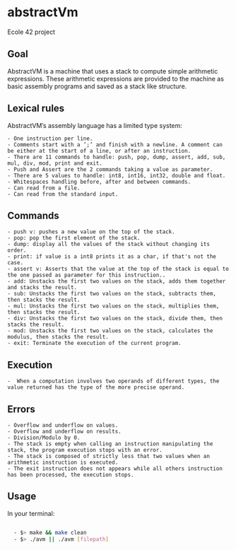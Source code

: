 # abstractVm

Ecole 42 project

## Goal

AbstractVM is a machine that uses a stack to compute simple arithmetic expressions. These arithmetic expressions are provided to the machine as basic assembly programs and saved as a stack like structure.

## Lexical rules

AbstractVM’s assembly language has a limited type system:

	- One instruction per line.
	- Comments start with a ’;’ and finish with a newline. A comment can be either at the start of a line, or after an instruction.
	- There are 11 commands to handle: push, pop, dump, assert, add, sub, mul, div, mod, print and exit.
	- Push and Assert are the 2 commands taking a value as parameter.
	- There are 5 values to handle: int8, int16, int32, double and float.
	- Whitespaces handling before, after and between commands.
	- Can read from a file.
	- Can read from the standard input.

## Commands

	- push v: pushes a new value on the top of the stack.
	- pop: pop the first element of the stack.
	- dump: display all the values of the stack without changing its order.
	- print: if value is a int8 prints it as a char, if that's not the case.
	- assert v: Asserts that the value at the top of the stack is equal to the one passed as parameter for this instruction..
	- add: Unstacks the first two values on the stack, adds them together and stacks the result.
	- sub: Unstacks the first two values on the stack, subtracts them, then stacks the result.
	- mul: Unstacks the first two values on the stack, multiplies them, then stacks the result.
	- div: Unstacks the first two values on the stack, divide them, then stacks the result.
	- mod: Unstacks the first two values on the stack, calculates the modulus, then stacks the result.
	- exit: Terminate the execution of the current program.

## Execution

	-  When a computation involves two operands of different types, the value returned has the type of the more precise operand.

## Errors

	- Overflow and underflow on values.
	- Overflow and underflow on results.
	- Division/Modulo by 0.
	- The stack is empty when calling an instruction manipulating the stack, the program execution stops with an error.
	- The stack is composed of strictly less that two values when an arithmetic instruction is executed.
	- The exit instruction does not appears while all others instruction has been processed, the execution stops.

## Usage

In your terminal:

```sh

  - $> make && make clean
  - $> ./avm || ./avm [filepath]

```
